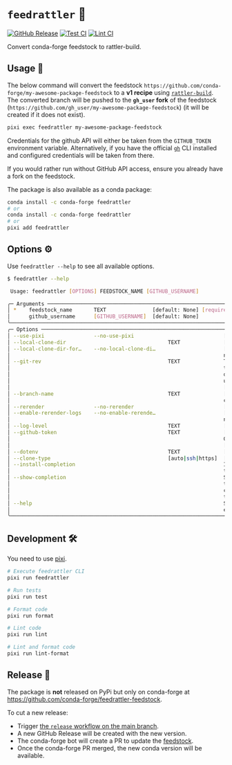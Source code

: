# `feedrattler` 🐍

[release-badge]: https://img.shields.io/github/v/release/hadim/feedrattler?logo=github
[test-badge]: https://github.com/hadim/feedrattler/actions/workflows/test.yml/badge.svg?branch=main
[lint-badge]: https://github.com/hadim/feedrattler/actions/workflows/lint.yml/badge.svg?branch=main

[![GitHub Release][release-badge]](https://github.com/hadim/feedrattler/releases)
[![Test CI][test-badge]](https://github.com/hadim/feedrattler/actions/workflows/test.yml)
[![Lint CI][lint-badge]](https://github.com/hadim/feedrattler/actions/workflows/lint.yml)

Convert conda-forge feedstock to rattler-build.

## Usage 🚀

The below command will convert the feedstock `https://github.com/conda-forge/my-awesome-package-feedstock` to a **v1 recipe** using [`rattler-build`](https://rattler.build). The converted branch will be pushed to the **`gh_user` fork** of the feedstock (`https://github.com/gh_user/my-awesome-package-feedstock`) (it will be created if it does not exist).

```bash
pixi exec feedrattler my-awesome-package-feedstock
```

Credentials for the github API will either be taken from the `GITHUB_TOKEN` environment variable.
Alternatively, if you have the official [`gh`](https://cli.github.com/) CLI installed and configured credentials will be taken from there.

If you would rather run without GitHub API access, ensure you already have a fork on the feedstock.

The package is also available as a conda package:

```bash
conda install -c conda-forge feedrattler
# or
conda install -c conda-forge feedrattler
# or
pixi add feedrattler
```

## Options ⚙️

Use `feedrattler --help` to see all available options.

```bash
$ feedrattler --help

 Usage: feedrattler [OPTIONS] FEEDSTOCK_NAME [GITHUB_USERNAME]

╭─ Arguments ────────────────────────────────────────────────────────────────────────────────╮
│ *    feedstock_name       TEXT               [default: None] [required]                    │
│      github_username      [GITHUB_USERNAME]  [default: None]                               │
╰────────────────────────────────────────────────────────────────────────────────────────────╯
╭─ Options ──────────────────────────────────────────────────────────────────────────────────╮
│ --use-pixi                --no-use-pixi                             [default: use-pixi]    │
│ --local-clone-dir                                 TEXT              [default: None]        │
│ --local-clone-dir-for…    --no-local-clone-di…                      [default:              │
│                                                                     no-local-clone-dir-fo… │
│ --git-rev                                         TEXT              The git SHA to clone   │
│                                                                     the feedstock. The     │
│                                                                     default branch HEAD is │
│                                                                     used when None.        │
│                                                                     [default: None]        │
│ --branch-name                                     TEXT              [default:              │
│                                                                     convert_feedstock_to_… │
│ --rerender                --no-rerender                             [default: rerender]    │
│ --enable-rerender-logs    --no-enable-rerende…                      [default:              │
│                                                                     no-enable-rerender-lo… │
│ --log-level                                       TEXT              [default: INFO]        │
│ --github-token                                    TEXT              [env var:              │
│                                                                     GITHUB_TOKEN]          │
│                                                                     [default: None]        │
│ --dotenv                                          TEXT              [default: None]        │
│ --clone-type                                      [auto|ssh|https]  [default: auto]        │
│ --install-completion                                                Install completion for │
│                                                                     the current shell.     │
│ --show-completion                                                   Show completion for    │
│                                                                     the current shell, to  │
│                                                                     copy it or customize   │
│                                                                     the installation.      │
│ --help                                                              Show this message and  │
│                                                                     exit.                  │
╰────────────────────────────────────────────────────────────────────────────────────────────╯
```

## Development 🛠️

You need to use [pixi](https://pixi.sh).

```bash
# Execute feedrattler CLI
pixi run feedrattler

# Run tests
pixi run test

# Format code
pixi run format

# Lint code
pixi run lint

# Lint and format code
pixi run lint-format
```

## Release 🚢

The package is **not** released on PyPi but only on conda-forge at <https://github.com/conda-forge/feedrattler-feedstock>.

To cut a new release:

- Trigger [the `release` workflow on the main branch](https://github.com/hadim/feedrattler/actions/workflows/release.yaml).
- A new GitHub Release will be created with the new version.
- The conda-forge bot will create a PR to update the [feedstock](https://github.com/conda-forge/feedrattler-feedstock).
- Once the conda-forge PR merged, the new conda version will be available.
